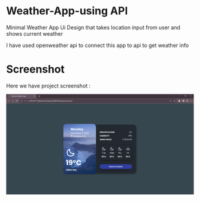 # Weather-App-using API
Minimal Weather App Ui Design that takes location input from user and shows current weather

I have used openweather api to connect this app to api to get weather info



# Screenshot
Here we have project screenshot :

![screenshot](Screenshot.png)
